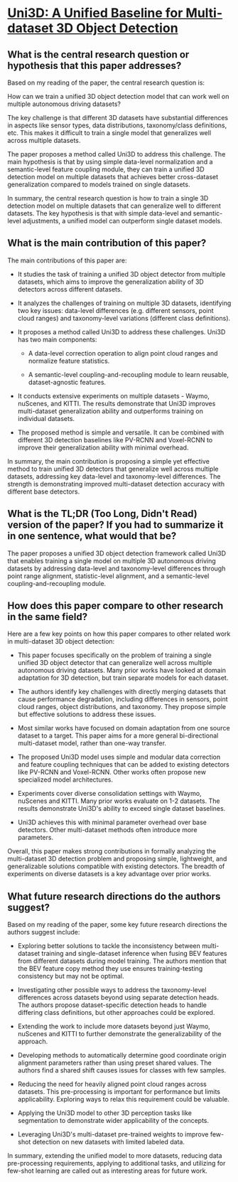 # [Uni3D: A Unified Baseline for Multi-dataset 3D Object Detection](https://arxiv.org/abs/2303.06880)

## What is the central research question or hypothesis that this paper addresses?

 Based on my reading of the paper, the central research question is: 

How can we train a unified 3D object detection model that can work well on multiple autonomous driving datasets?

The key challenge is that different 3D datasets have substantial differences in aspects like sensor types, data distributions, taxonomy/class definitions, etc. This makes it difficult to train a single model that generalizes well across multiple datasets. 

The paper proposes a method called Uni3D to address this challenge. The main hypothesis is that by using simple data-level normalization and a semantic-level feature coupling module, they can train a unified 3D detection model on multiple datasets that achieves better cross-dataset generalization compared to models trained on single datasets.

In summary, the central research question is how to train a single 3D detection model on multiple datasets that can generalize well to different datasets. The key hypothesis is that with simple data-level and semantic-level adjustments, a unified model can outperform single dataset models.


## What is the main contribution of this paper?

 The main contributions of this paper are:

- It studies the task of training a unified 3D object detector from multiple datasets, which aims to improve the generalization ability of 3D detectors across different datasets. 

- It analyzes the challenges of training on multiple 3D datasets, identifying two key issues: data-level differences (e.g. different sensors, point cloud ranges) and taxonomy-level variations (different class definitions).

- It proposes a method called Uni3D to address these challenges. Uni3D has two main components:

    - A data-level correction operation to align point cloud ranges and normalize feature statistics.

    - A semantic-level coupling-and-recoupling module to learn reusable, dataset-agnostic features.

- It conducts extensive experiments on multiple datasets - Waymo, nuScenes, and KITTI. The results demonstrate that Uni3D improves multi-dataset generalization ability and outperforms training on individual datasets.

- The proposed method is simple and versatile. It can be combined with different 3D detection baselines like PV-RCNN and Voxel-RCNN to improve their generalization ability with minimal overhead.

In summary, the main contribution is proposing a simple yet effective method to train unified 3D detectors that generalize well across multiple datasets, addressing key data-level and taxonomy-level differences. The strength is demonstrating improved multi-dataset detection accuracy with different base detectors.


## What is the TL;DR (Too Long, Didn't Read) version of the paper? If you had to summarize it in one sentence, what would that be?

 The paper proposes a unified 3D object detection framework called Uni3D that enables training a single model on multiple 3D autonomous driving datasets by addressing data-level and taxonomy-level differences through point range alignment, statistic-level alignment, and a semantic-level coupling-and-recoupling module.


## How does this paper compare to other research in the same field?

 Here are a few key points on how this paper compares to other related work in multi-dataset 3D object detection:

- This paper focuses specifically on the problem of training a single unified 3D object detector that can generalize well across multiple autonomous driving datasets. Many prior works have looked at domain adaptation for 3D detection, but train separate models for each dataset. 

- The authors identify key challenges with directly merging datasets that cause performance degradation, including differences in sensors, point cloud ranges, object distributions, and taxonomy. They propose simple but effective solutions to address these issues.

- Most similar works have focused on domain adaptation from one source dataset to a target. This paper aims for a more general bi-directional multi-dataset model, rather than one-way transfer.

- The proposed Uni3D model uses simple and modular data correction and feature coupling techniques that can be added to existing detectors like PV-RCNN and Voxel-RCNN. Other works often propose new specialized model architectures.

- Experiments cover diverse consolidation settings with Waymo, nuScenes and KITTI. Many prior works evaluate on 1-2 datasets. The results demonstrate Uni3D's ability to exceed single dataset baselines.

- Uni3D achieves this with minimal parameter overhead over base detectors. Other multi-dataset methods often introduce more parameters.

Overall, this paper makes strong contributions in formally analyzing the multi-dataset 3D detection problem and proposing simple, lightweight, and generalizable solutions compatible with existing detectors. The breadth of experiments on diverse datasets is a key advantage over prior works.


## What future research directions do the authors suggest?

 Based on my reading of the paper, some key future research directions the authors suggest include:

- Exploring better solutions to tackle the inconsistency between multi-dataset training and single-dataset inference when fusing BEV features from different datasets during model training. The authors mention that the BEV feature copy method they use ensures training-testing consistency but may not be optimal.

- Investigating other possible ways to address the taxonomy-level differences across datasets beyond using separate detection heads. The authors propose dataset-specific detection heads to handle differing class definitions, but other approaches could be explored.  

- Extending the work to include more datasets beyond just Waymo, nuScenes and KITTI to further demonstrate the generalizability of the approach. 

- Developing methods to automatically determine good coordinate origin alignment parameters rather than using preset shared values. The authors find a shared shift causes issues for classes with few samples.

- Reducing the need for heavily aligned point cloud ranges across datasets. This pre-processing is important for performance but limits applicability. Exploring ways to relax this requirement could be valuable.

- Applying the Uni3D model to other 3D perception tasks like segmentation to demonstrate wider applicability of the concepts.

- Leveraging Uni3D's multi-dataset pre-trained weights to improve few-shot detection on new datasets with limited labeled data.

In summary, extending the unified model to more datasets, reducing data pre-processing requirements, applying to additional tasks, and utilizing for few-shot learning are called out as interesting areas for future work.
